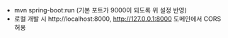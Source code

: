 - mvn spring-boot:run (기본 포트가 9000이 되도록 위 설정 반영)
- 로컬 개발 시 http://localhost:8000, http://127.0.0.1:8000 도메인에서 CORS 허용
